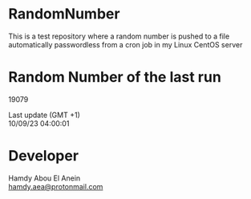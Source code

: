 # RandomNumber    
This is a test repository where a random number is pushed to a file automatically passwordless from a cron job in my Linux CentOS server    
# Random Number of the last run   
19079
      
Last update (GMT +1)    
10/09/23 04:00:01
# Developer    
Hamdy Abou El Anein   
hamdy.aea@protonmail.com
